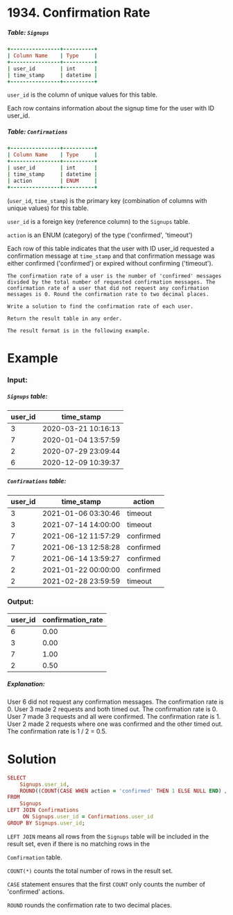 # 1934. Confirmation Rate

##### Table: `Signups`
```ruby
+----------------+----------+
| Column Name    | Type     |
+----------------+----------+
| user_id        | int      |
| time_stamp     | datetime |
+----------------+----------+
```

`user_id` is the column of unique values for this table.

Each row contains information about the signup time for the user with ID user_id.
 

##### Table: `Confirmations`
```ruby
+----------------+----------+
| Column Name    | Type     |
+----------------+----------+
| user_id        | int      |
| time_stamp     | datetime |
| action         | ENUM     |
+----------------+----------+
```
(`user_id`, `time_stamp`) is the primary key (combination of columns with unique values) for this table.

`user_id` is a foreign key (reference column) to the `Signups` table.

`action` is an ENUM (category) of the type ('confirmed', 'timeout')

Each row of this table indicates that the user with ID user_id requested a confirmation message at `time_stamp` and that confirmation message was either confirmed ('confirmed') or expired without confirming ('timeout').

 
```
The confirmation rate of a user is the number of 'confirmed' messages divided by the total number of requested confirmation messages. The confirmation rate of a user that did not request any confirmation messages is 0. Round the confirmation rate to two decimal places.

Write a solution to find the confirmation rate of each user.

Return the result table in any order.

The result format is in the following example.
```


# Example

### Input: 
##### `Signups` table:
| user_id | time_stamp          |
|---------|---------------------|
| 3       | 2020-03-21 10:16:13 |
| 7       | 2020-01-04 13:57:59 |
| 2       | 2020-07-29 23:09:44 |
| 6       | 2020-12-09 10:39:37 |

##### `Confirmations` table:
| user_id | time_stamp          | action    |
|---------|---------------------|-----------|
| 3       | 2021-01-06 03:30:46 | timeout   |
| 3       | 2021-07-14 14:00:00 | timeout   |
| 7       | 2021-06-12 11:57:29 | confirmed |
| 7       | 2021-06-13 12:58:28 | confirmed |
| 7       | 2021-06-14 13:59:27 | confirmed |
| 2       | 2021-01-22 00:00:00 | confirmed |
| 2       | 2021-02-28 23:59:59 | timeout   |

### Output: 

| user_id | confirmation_rate |
|---------|-------------------|
| 6       | 0.00              |
| 3       | 0.00              |
| 7       | 1.00              |
| 2       | 0.50              |

##### Explanation: 
User 6 did not request any confirmation messages. The confirmation rate is 0.
User 3 made 2 requests and both timed out. The confirmation rate is 0.
User 7 made 3 requests and all were confirmed. The confirmation rate is 1.
User 2 made 2 requests where one was confirmed and the other timed out. The confirmation rate is 1 / 2 = 0.5.

# Solution
```ruby
SELECT
    Signups.user_id, 
    ROUND((COUNT(CASE WHEN action = 'confirmed' THEN 1 ELSE NULL END) / COUNT(*)), 2) AS confirmation_rate
FROM
    Signups
LEFT JOIN Confirmations 
     ON Signups.user_id = Confirmations.user_id
GROUP BY Signups.user_id;
```

`LEFT JOIN` means all rows from the `Signups` table will be included in the result set, even if there is no matching rows in the 

`Comfirmation` table.

`COUNT(*)` counts the total number of rows in the result set.

`CASE` statement ensures that the first `COUNT` only counts the number of 'confirmed' actions.

`ROUND` rounds the confirmation rate to two decimal places.
